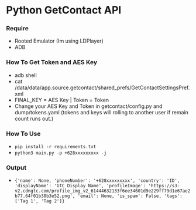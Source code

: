   # Python GetContact API

### Require
- Rooted Emulator (Im using LDPlayer)
- ADB

### How To Get Token and AES Key
- adb shell
- cat /data/data/app.source.getcontact/shared_prefs/GetContactSettingsPref.xml
- FINAL_KEY = AES Key | Token = Token
- Change your AES Key and Token in getcontact/config.py and dump/tokens.yaml (tokens and keys will rolling to another user if remain count runs out.)

### How To Use
- ```pip install -r requirements.txt```
- ```python3 main.py -p +628xxxxxxxxx -j```

### Output
- ```{'name': None, 'phoneNumber': '+628xxxxxxxxx', 'country': 'ID', 'displayName': 'GTC Display Name', 'profileImage': 'https://s3-v2.cdngtc.com/profile_img_v2_61444632133f6ee34601d9e229ff79d1e67ae2b77.64f01b38b3e52.png', 'email': None, 'is_spam': False, 'tags': ['Tag 1', 'Tag 2']}```
